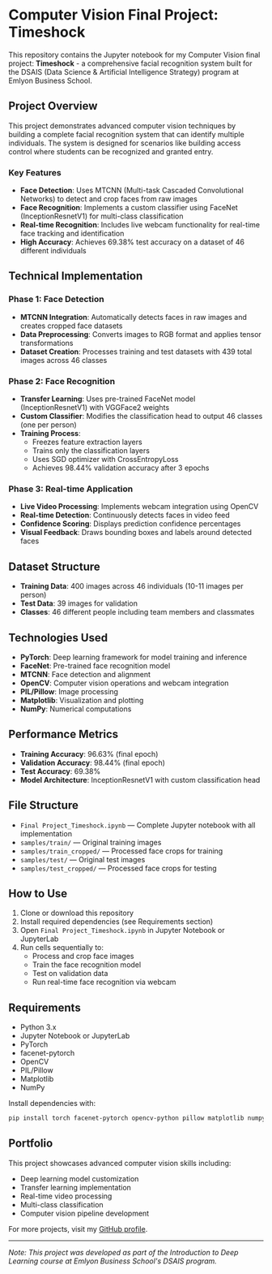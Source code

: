 # Computer Vision Final Project: Timeshock

This repository contains the Jupyter notebook for my Computer Vision final project: **Timeshock** - a comprehensive facial recognition system built for the DSAIS (Data Science & Artificial Intelligence Strategy) program at Emlyon Business School.

## Project Overview

This project demonstrates advanced computer vision techniques by building a complete facial recognition system that can identify multiple individuals. The system is designed for scenarios like building access control where students can be recognized and granted entry.

### Key Features
- **Face Detection**: Uses MTCNN (Multi-task Cascaded Convolutional Networks) to detect and crop faces from raw images
- **Face Recognition**: Implements a custom classifier using FaceNet (InceptionResnetV1) for multi-class classification
- **Real-time Recognition**: Includes live webcam functionality for real-time face tracking and identification
- **High Accuracy**: Achieves 69.38% test accuracy on a dataset of 46 different individuals

## Technical Implementation

### Phase 1: Face Detection
- **MTCNN Integration**: Automatically detects faces in raw images and creates cropped face datasets
- **Data Preprocessing**: Converts images to RGB format and applies tensor transformations
- **Dataset Creation**: Processes training and test datasets with 439 total images across 46 classes

### Phase 2: Face Recognition
- **Transfer Learning**: Uses pre-trained FaceNet model (InceptionResnetV1) with VGGFace2 weights
- **Custom Classifier**: Modifies the classification head to output 46 classes (one per person)
- **Training Process**: 
  - Freezes feature extraction layers
  - Trains only the classification layers
  - Uses SGD optimizer with CrossEntropyLoss
  - Achieves 98.44% validation accuracy after 3 epochs

### Phase 3: Real-time Application
- **Live Video Processing**: Implements webcam integration using OpenCV
- **Real-time Detection**: Continuously detects faces in video feed
- **Confidence Scoring**: Displays prediction confidence percentages
- **Visual Feedback**: Draws bounding boxes and labels around detected faces

## Dataset Structure
- **Training Data**: 400 images across 46 individuals (10-11 images per person)
- **Test Data**: 39 images for validation
- **Classes**: 46 different people including team members and classmates

## Technologies Used
- **PyTorch**: Deep learning framework for model training and inference
- **FaceNet**: Pre-trained face recognition model
- **MTCNN**: Face detection and alignment
- **OpenCV**: Computer vision operations and webcam integration
- **PIL/Pillow**: Image processing
- **Matplotlib**: Visualization and plotting
- **NumPy**: Numerical computations

## Performance Metrics
- **Training Accuracy**: 96.63% (final epoch)
- **Validation Accuracy**: 98.44% (final epoch)
- **Test Accuracy**: 69.38%
- **Model Architecture**: InceptionResnetV1 with custom classification head

## File Structure
- `Final Project_Timeshock.ipynb` — Complete Jupyter notebook with all implementation
- `samples/train/` — Original training images
- `samples/train_cropped/` — Processed face crops for training
- `samples/test/` — Original test images  
- `samples/test_cropped/` — Processed face crops for testing

## How to Use
1. Clone or download this repository
2. Install required dependencies (see Requirements section)
3. Open `Final Project_Timeshock.ipynb` in Jupyter Notebook or JupyterLab
4. Run cells sequentially to:
   - Process and crop face images
   - Train the face recognition model
   - Test on validation data
   - Run real-time face recognition via webcam

## Requirements
- Python 3.x
- Jupyter Notebook or JupyterLab
- PyTorch
- facenet-pytorch
- OpenCV
- PIL/Pillow
- Matplotlib
- NumPy

Install dependencies with:
```bash
pip install torch facenet-pytorch opencv-python pillow matplotlib numpy
```

## Portfolio
This project showcases advanced computer vision skills including:
- Deep learning model customization
- Transfer learning implementation
- Real-time video processing
- Multi-class classification
- Computer vision pipeline development

For more projects, visit my [GitHub profile](https://github.com/).

---
*Note: This project was developed as part of the Introduction to Deep Learning course at Emlyon Business School's DSAIS program.* 